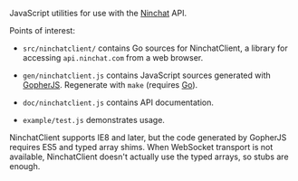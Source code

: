 JavaScript utilities for use with the [Ninchat](https://ninchat.com) API.

Points of interest:

- `src/ninchatclient/` contains Go sources for NinchatClient, a library for
  accessing `api.ninchat.com` from a web browser.

- `gen/ninchatclient.js` contains JavaScript sources generated with
  [GopherJS](https://github.com/gopherjs/gopherjs).  Regenerate with `make`
  (requires [Go](https://golang.org)).

- `doc/ninchatclient.js` contains API documentation.

- `example/test.js` demonstrates usage.

NinchatClient supports IE8 and later, but the code generated by GopherJS
requires ES5 and typed array shims.  When WebSocket transport is not available,
NinchatClient doesn't actually use the typed arrays, so stubs are enough.
